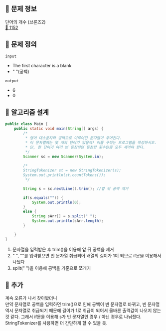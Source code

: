 ## 🌵 문제 정보
단어의 개수 (브론즈2) <br>
[🚗 1152](https://www.acmicpc.net/problem/1152)

## 🌵 문제 정의
`input` <br>
-  The first character is a blank
- " "(공백)

`output` <br>
- 6
- 0

## 🌵 알고리즘 설계

```java
public class Main {
    public static void main(String[] args) {
        /*
         * 영어 대소문자와 공백으로 이루어진 문자열이 주어진다.
         * 이 문자열에는 몇 개의 단어가 있을까? 이를 구하는 프로그램을 작성하시오.
         * 단, 한 단어가 여러 번 등장하면 등장한 횟수만큼 모두 세어야 한다.
         */
        Scanner sc = new Scanner(System.in);
        
        /*
        StringTokenizer st = new StringTokenizer(s);
		System.out.println(st.countTokens());
         */

        String s = sc.nextLine().trim(); //앞 뒤 공백 제거

        if(s.equals("")) {
            System.out.println(0);
        }
        else {
            String sArr[] = s.split(" ");
            System.out.println(sArr.length);
        }

    }
}
```
1. 문자열을 입력받은 후 trim()을 이용해 앞 뒤 공백을 제거
2. " ", ""를 입력받으면 빈 문자열 취급되어 배열의 길이가 1이 되므로 if문을 이용해서 나눴다
3. split(" ")을 이용해 공백을 기준으로 쪼개기

## 🌵 추가
계속 오류가 나서 찾아봤더니 <br>
만약 문자열로 공백을 입력하면 trim()으로 인해 공백이 빈 문자열로 바뀌고, 빈 문자열 역시 문자열로 취급되기 때문에 길이가 1로 취급이 되어서 올바른 출력값이 나오지 않는 것 같다. 
그래서 if문을 이용해 s가 빈 문자열인 경우 / 아닌 경우로 나눠줬다. <br>
StringTokenizer를 사용하면 더 간단하게 할 수 있을 듯.
